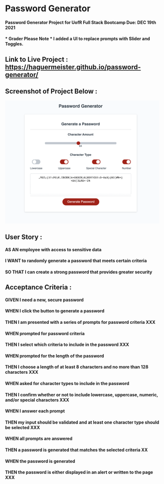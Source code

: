 # Password Generator
#### Password Generator Project for UofR Full Stack Bootcamp Due: DEC 19th 2021
#### * Grader Please Note * I added a UI to replace prompts with Slider and Toggles.
## Link to Live Project : https://haguermeister.github.io/password-generator/
## Screenshot of Project Below :
![alt text](./assets/images/Screenshot.png)
## User Story :
#### AS AN employee with access to sensitive data
#### I WANT to randomly generate a password that meets certain criteria
#### SO THAT I can create a strong password that provides greater security

## Acceptance Criteria :
#### GIVEN I need a new, secure password
#### WHEN I click the button to generate a password 
#### THEN I am presented with a series of prompts for password criteria XXX
#### WHEN prompted for password criteria
#### THEN I select which criteria to include in the password XXX
#### WHEN prompted for the length of the password
#### THEN I choose a length of at least 8 characters and no more than 128 characters XXX
#### WHEN asked for character types to include in the password
#### THEN I confirm whether or not to include lowercase, uppercase, numeric, and/or special characters XXX
#### WHEN I answer each prompt
#### THEN my input should be validated and at least one character type should be selected XXX
#### WHEN all prompts are answered
#### THEN a password is generated that matches the selected criteria XX
#### WHEN the password is generated
#### THEN the password is either displayed in an alert or written to the page XXX